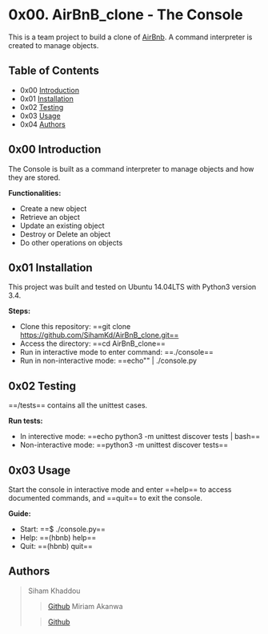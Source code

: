 # 0x00. AirBnB_clone - The Console
This is a team project to build a clone of [AirBnb](https://wwww.airbnb.com). A command interpreter is created to manage objects.

## Table of Contents
- 0x00 [Introduction](#introduction)
- 0x01 [Installation](#installation)
- 0x02 [Testing](#testing)
- 0x03 [Usage](#usage)
- 0x04 [Authors](#authors)

## 0x00 Introduction
The Console is built as a command interpreter to manage objects and how they are stored.

**Functionalities:**
* Create a new object
* Retrieve an object
* Update an existing object
* Destroy or Delete an object
* Do other operations on objects

## 0x01 Installation
This project was built and tested on Ubuntu 14.04LTS with Python3 version 3.4.

**Steps:**
* Clone this repository: ==git clone https://github.com/SihamKd/AirBnB_clone.git==
* Access the directory: ==cd AirBnB_clone==
* Run in interactive mode to enter command: ==./console==
* Run in non-interactive mode: ==echo"<command>" | ./console.py

## 0x02 Testing
==/tests== contains all the unittest cases.

**Run tests:**
* In interective mode: ==echo python3 -m unittest discover tests | bash==
* Non-interactive mode: ==python3 -m unittest discover tests==

## 0x03 Usage
Start the console in interactive mode and enter ==help== to access documented commands, and ==quit== to exit the console.

**Guide:**
* Start: ==$ ./console.py==
* Help: ==(hbnb) help==
* Quit: ==(hbnb) quit==

## Authors
> Siham Khaddou
>
>> [Github](https://github.com/SihamKd)
> Miriam Akanwa
>
>> [Github](https://github.com/Khansmira)
